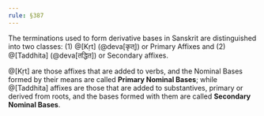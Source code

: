 ```yaml
---
rule: §387
---
```


The terminations used to form derivative bases in Sanskrit are distinguished into two classes: (1) @[Kṛt] (@deva[कृत्]) or Primary Affixes and (2) @[Taddhita] (@deva[तद्धित]) or Secondary affixes.

@[Kṛt] are those affixes that are added to verbs, and the Nominal Bases formed by their means are called **Primary Nominal Bases**; while @[Taddhita] affixes are those that are added to substantives, primary or derived from roots, and the bases formed with them are called **Secondary Nominal Bases**.